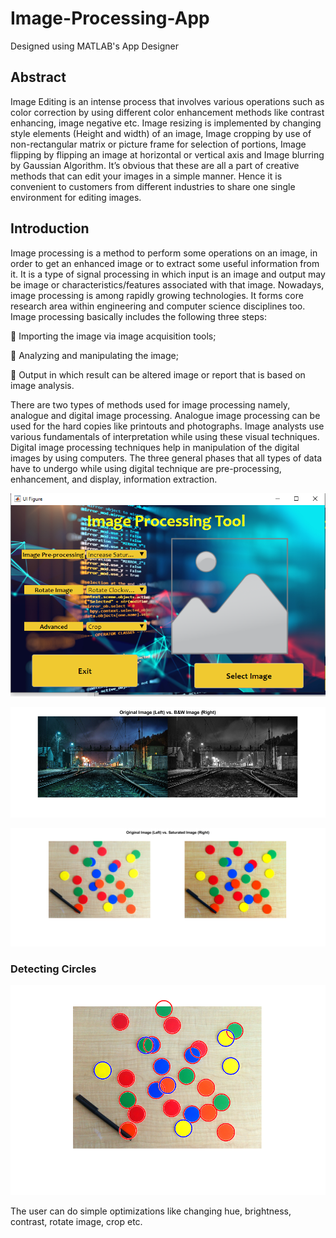 # Image-Processing-App
Designed using MATLAB's App Designer

## Abstract
Image Editing is an intense process that involves various operations such
as color correction by using different color enhancement methods like
contrast enhancing, image negative etc. Image resizing is implemented
by changing style elements (Height and width) of an image, Image
cropping by use of non-rectangular matrix or picture frame for selection
of portions, Image flipping by flipping an image at horizontal or vertical
axis and Image blurring by Gaussian Algorithm. It’s obvious that these
are all a part of creative methods that can edit your images in a simple
manner. Hence it is convenient to customers from different industries to
share one single environment for editing images.

## Introduction

Image processing is a method to perform some operations on an image,
in order to get an enhanced image or to extract some useful information
from it. It is a type of signal processing in which input is an image and
output may be image or characteristics/features associated with that
image. Nowadays, image processing is among rapidly growing
technologies. It forms core research area within engineering and
computer science disciplines too.
Image processing basically includes the following three steps:

 Importing the image via image acquisition tools;

 Analyzing and manipulating the image;

 Output in which result can be altered image or report that is based
on image analysis.

There are two types of methods used for image
processing namely, analogue and digital image processing. Analogue
image processing can be used for the hard copies like printouts and
photographs. Image analysts use various fundamentals of interpretation
while using these visual techniques. Digital image processing techniques
help in manipulation of the digital images by using computers. The three
general phases that all types of data have to undergo while using digital
technique are pre-processing, enhancement, and display, information
extraction.

![alt text](https://github.com/SatLight/Image-Processing-App/blob/main/Screenshots/2.PNG)




![alt text](https://github.com/SatLight/Image-Processing-App/blob/main/Screenshots/B%26W.png)




![alt text](https://github.com/SatLight/Image-Processing-App/blob/main/Screenshots/saturation2.png)




### Detecting Circles

![alt text](https://github.com/SatLight/Image-Processing-App/blob/main/Screenshots/circles.png)

The user can do simple optimizations like changing hue, brightness, contrast, rotate image, crop etc.
